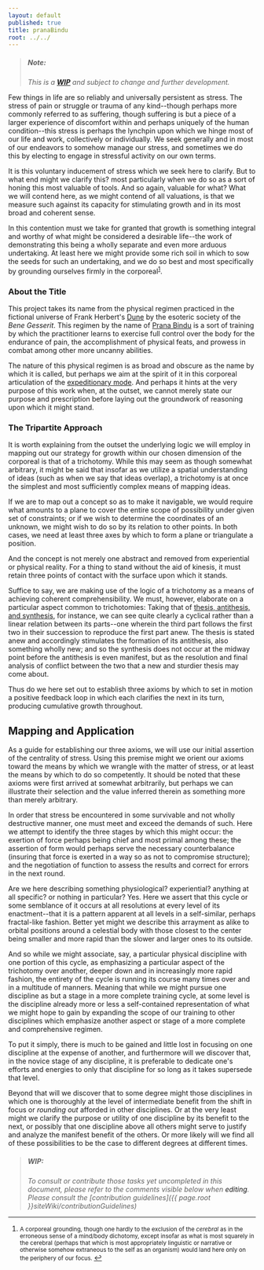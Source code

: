 ```yaml
---
layout: default
published: true
title: pranaBindu
root: ../../
---
```


> ##### Note:
>  *This is a **[WIP](#wip)** and subject to change and further development.*

Few things in life are so reliably and universally persistent as stress.  The stress of pain or struggle or trauma of any kind--though perhaps more commonly referred to as suffering, though suffering is but a piece of a larger experience of discomfort within and perhaps uniquely of the human condition--this stress is perhaps the lynchpin upon which we hinge most of our life and work, collectively or individually.  We seek generally and in most of our endeavors to somehow manage our stress, and sometimes we do this by electing to engage in stressful activity on our own terms.

It is this voluntary inducement of stress which we seek here to clarify.  But to what end might we clarify this? most particularly when we do so as a sort of honing this most valuable of tools.  And so again, valuable for what?  What we will contend here, as we might contend of all valuations, is that we measure such against its capacity for stimulating growth and in its most broad and coherent sense.

In this contention must we take for granted that growth is something integral and worthy of what might be considered a desirable life--the work of demonstrating this being a wholly separate and even more arduous undertaking.  At least here we might provide some rich soil in which to sow the seeds for such an undertaking, and we do so best and most specifically by grounding ourselves firmly in the corporeal<sup id="a1">[1](#f1)</sup>.

### About the Title

This project takes its name from the physical regimen practiced in the fictional universe of Frank Herbert's [Dune][c2] by the esoteric society of the *Bene Gesserit*.  This regimen by the name of [Prana Bindu][c3] is a sort of training by which the practitioner learns to exercise full control over the body for the endurance of pain, the accomplishment of physical feats, and prowess in combat among other more uncanny abilities.

The nature of this physical regimen is as broad and obscure as the name by which it is called, but perhaps we aim at the spirit of it in this corporeal articulation of the [expeditionary mode][modusExp].  And perhaps it hints at the very purpose of this work when, at the outset, we cannot merely state our purpose and prescription before laying out the groundwork of reasoning upon which it might stand.

### The Tripartite Approach

It is worth explaining from the outset the underlying logic we will employ in mapping out our strategy for growth within our chosen dimension of the corporeal is that of a trichotomy.  While this may seem as though somewhat arbitrary, it might be said that insofar as we utilize a spatial understanding of ideas (such as when we say that ideas overlap), a trichotomy is at once the simplest and most sufficiently complex means of mapping ideas.

If we are to map out a concept so as to make it navigable, we would require what amounts to a plane to cover the entire scope of possibility under given set of constraints; or if we wish to determine the coordinates of an unknown, we might wish to do so by its relation to other points.  In both cases, we need at least three axes by which to form a plane or triangulate a position.

And the concept is not merely one abstract and removed from experiential or physical reality.  For a thing to stand without the aid of kinesis, it must retain three points of contact with the surface upon which it stands.

Suffice to say, we are making use of the logic of a trichotomy as a means of achieving coherent comprehensibility.  We must, however, elaborate on a particular aspect common to trichotomies:  Taking that of [thesis, antithesis, and synthesis][c5], for instance, we can see quite clearly a cyclical rather than a linear relation between its parts--one wherein the third part follows the first two in their succession to reproduce the first part anew.  The thesis is stated anew and accordingly stimulates the formation of its antithesis, also something wholly new; and so the synthesis does not occur at the midway point before the antithesis is even manifest, but as the resolution and final analysis of conflict between the two that a new and sturdier thesis may come about.

Thus do we here set out to establish three axioms by which to set in motion a positive feedback loop in which each clarifies the next in its turn, producing cumulative growth throughout.

## Mapping and Application

As a guide for establishing our three axioms, we will use our initial assertion of the centrality of stress.  Using this premise might we orient our axioms toward the means by which we wrangle with the matter of stress, or at least the means by which to do so competently.  It should be noted that these axioms were first arrived at somewhat arbitrarily, but perhaps we can illustrate their selection and the value inferred therein as something more than merely arbitrary.

In order that stress be encountered in some survivable and not wholly destructive manner, one must meet and exceed the demands of such.  Here we attempt to identify the three stages by which this might occur: the exertion of force perhaps being chief and most primal among these; the assertion of form would perhaps serve the necessary counterbalance (insuring that force is exerted in a way so as not to compromise structure); and the negotiation of function to assess the results and correct for errors in the next round.

Are we here describing something physiological? experiential? anything at all specific? or nothing in particular?  Yes.  Here we assert that this cycle or some semblance of it occurs at all resolutions at every level of its enactment--that it is a pattern apparent at all levels in a self-similar, perhaps fractal-like fashion.  Better yet might we describe this arrayment as alike to orbital positions around a celestial body with those closest to the center being smaller and more rapid than the slower and larger ones to its outside.

And so while we might associate, say, a particular physical discipline with one portion of this cycle, as emphasizing a particular aspect of the trichotomy over another, deeper down and in increasingly more rapid fashion, the entirety of the cycle is running its course many times over and in a multitude of manners.  Meaning that while we might pursue one discipline as but a stage in a more complete training cycle, at some level is the discipline already more or less a self-contained representation of what we might hope to gain by expanding the scope of our training to other disciplines which emphasize another aspect or stage of a more complete and comprehensive regimen.

To put it simply, there is much to be gained and little lost in focusing on one discipline at the expense of another, and furthermore will we discover that, in the novice stage of any discipline, it is preferable to dedicate one's efforts and energies to only that discipline for so long as it takes supersede that level.

Beyond that will we discover that to some degree might those disciplines in which one is thoroughly at the level of intermediate benefit from the shift in focus or *rounding out* afforded in other disciplines.  Or at the very least might we clarify the purpose or utility of one discipline by its benefit to the next, or possibly that one discipline above all others might serve to justify and analyze the manifest benefit of the others.  Or more likely will we find all of these possibilities to be the case to different degrees at different times.

> ##### WIP:
>  *To consult or contribute those tasks yet uncompleted in this document, please refer to the comments visible below when <a onclick="goToGitHub('{{ site.github.repo }}', '{{ page.path }}')" title="edit on GitHub" class="link">editing</a>.  Please consult the [contribution guidelines]({{ page.root }}siteWiki/contributionGuidelines)*

<!--
#TODO:0 A section on *Force* id:5
  #NOTE:1 include a reasoning for why and how it is the most fundamental aspect upon which all others rest. id:5
  #NOTE:1 include clarification on the importance of the barbell to this aspect. id:5
  #NOTE:1 include the manner and benefit of shifting focus to *Form* within and beyond training which emphasizes *Force*. id:5
#TODO:0 A section on *Form* id:7
  #NOTE:1 include reasoning as to why and how it is the most essential aspect upon which all others rely. id:7
  #NOTE:1 include a clarification on the importance of stillrings to this aspect. id:7
  #NOTE:1 include the manner and benefit of shifting focus to *Function* within and beyond training which emphasizes *Form*. id:7
#TODO:0 A section on *Function* id:6
  #NOTE:1 include reasoning as to why and how it is the most diagnostic aspect upon which all others are assessed. id:6
  #NOTE:1 include a clarification on the importance of pankration (with strong emphasis on Jiu-Jitsu) to this aspect. id:6
  #NOTE:1 include the manner and benefit of shifting focus back to *Force* within and beyond training which emphasizes *Function*. id:6
#TODO:0 A discussion of how this cycle should be approached over the course of lifetime (into maturation and later toward and out of one's prime). id:2
#TODO:0 Some attempt at developing a training regimen which might be implemented beyond the novice level (ideally some approach which might cover a person's entire lifetime as an adult). id:4
#NOTE: don't forget some reference to [phrakture's work](https://github.com/phrakture/phrakture.github.io), as well as consider referencing and iterating some of his program templates for use in this (also not forgetting the [BWF reddit](https://www.reddit.com/r/bodyweightfitness/wiki/kb/recommended_routine), [Starting Strength](https://startingstrength.com/get-started/programs), and [Gracie Combatives](https://www.gracieuniversity.com/course.aspx?enc=vsGdmSaTikLU4BRiE%2fqMwA%3d%3d)) id:22
-->

---

 1. <small id="f1"> A corporeal grounding, though one hardly to the exclusion of the *cerebral* as in the erroneous sense of a mind/body dichotomy, except insofar as what is most squarely in the cerebral (perhaps that which is most appropriately linguistic or narrative or otherwise somehow extraneous to the self as an organism) would land here only on the periphery of our focus. </small> [↩](#a1)

 [modusExp]: placeholder
 [c2]: https://g.co/kgs/052LYF
 [c3]: https://en.wikipedia.org/wiki/Bene_Gesserit#Prana-bindu_training_and_the_.22weirding_way.22
 [c4]: https://en.wikipedia.org/wiki/Trichotomy_(philosophy)
 [c5]: https://en.wikipedia.org/wiki/Thesis,_antithesis,_synthesis

